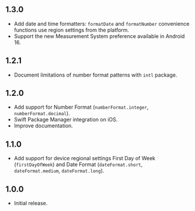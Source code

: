 ## 1.3.0

* Add date and time formatters: `formatDate` and `formatNumber` convenience functions use region settings from the platform.
* Support the new Measurement System preference available in Android 16.

## 1.2.1

* Document limitations of number format patterns with `intl` package.

## 1.2.0

* Add support for Number Format (`numberFormat.integer`, `numberFormat.decimal`).
* Swift Package Manager integration on iOS.
* Improve documentation.

## 1.1.0

* Add support for device regional settings First Day of Week (`firstDayOfWeek`) and Date Format (`dateFormat.short`, `dateFormat.medium`, `dateFormat.long`).

## 1.0.0

* Initial release.
